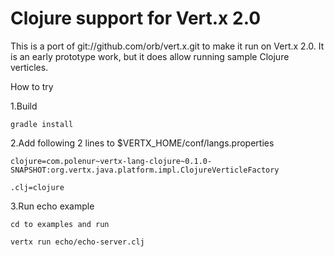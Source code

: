 # Clojure support for Vert.x 2.0

This is a port of git://github.com/orb/vert.x.git to make it run on Vert.x
2.0. It is an early prototype work, but it does allow running sample Clojure
verticles.

How to try

1.Build

	gradle install

2.Add following 2 lines to $VERTX_HOME/conf/langs.properties 

	clojure=com.polenur~vertx-lang-clojure~0.1.0-SNAPSHOT:org.vertx.java.platform.impl.ClojureVerticleFactory

	.clj=clojure

3.Run echo example

	cd to examples and run

	vertx run echo/echo-server.clj






